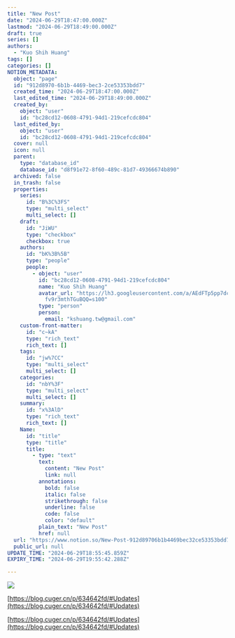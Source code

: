 ```yaml
---
title: "New Post"
date: "2024-06-29T18:47:00.000Z"
lastmod: "2024-06-29T18:49:00.000Z"
draft: true
series: []
authors:
  - "Kuo Shih Huang"
tags: []
categories: []
NOTION_METADATA:
  object: "page"
  id: "912d8970-6b1b-4469-bec3-2ce53353bdd7"
  created_time: "2024-06-29T18:47:00.000Z"
  last_edited_time: "2024-06-29T18:49:00.000Z"
  created_by:
    object: "user"
    id: "bc28cd12-0608-4791-94d1-219cefcdc804"
  last_edited_by:
    object: "user"
    id: "bc28cd12-0608-4791-94d1-219cefcdc804"
  cover: null
  icon: null
  parent:
    type: "database_id"
    database_id: "d8f91e72-8f60-489c-81d7-49366674b890"
  archived: false
  in_trash: false
  properties:
    series:
      id: "B%3C%3FS"
      type: "multi_select"
      multi_select: []
    draft:
      id: "JiWU"
      type: "checkbox"
      checkbox: true
    authors:
      id: "bK%3B%5B"
      type: "people"
      people:
        - object: "user"
          id: "bc28cd12-0608-4791-94d1-219cefcdc804"
          name: "Kuo Shih Huang"
          avatar_url: "https://lh3.googleusercontent.com/a/AEdFTp5pp7dcfcUZhLzmn1QQlBxcCe\
            fv9r3mthTGuBQQ=s100"
          type: "person"
          person:
            email: "kshuang.tw@gmail.com"
    custom-front-matter:
      id: "c~kA"
      type: "rich_text"
      rich_text: []
    tags:
      id: "jw%7CC"
      type: "multi_select"
      multi_select: []
    categories:
      id: "nbY%3F"
      type: "multi_select"
      multi_select: []
    summary:
      id: "x%3AlD"
      type: "rich_text"
      rich_text: []
    Name:
      id: "title"
      type: "title"
      title:
        - type: "text"
          text:
            content: "New Post"
            link: null
          annotations:
            bold: false
            italic: false
            strikethrough: false
            underline: false
            code: false
            color: "default"
          plain_text: "New Post"
          href: null
  url: "https://www.notion.so/New-Post-912d89706b1b4469bec32ce53353bdd7"
  public_url: null
UPDATE_TIME: "2024-06-29T18:55:45.859Z"
EXPIRY_TIME: "2024-06-29T19:55:42.288Z"

---
```



![](https://prod-files-secure.s3.us-west-2.amazonaws.com/036f7390-ea71-4412-ac21-aeba42946fa1/33cc6314-78de-49c8-b9f5-fbe7d9551ebf/Untitled.png?X-Amz-Algorithm=AWS4-HMAC-SHA256&X-Amz-Content-Sha256=UNSIGNED-PAYLOAD&X-Amz-Credential=AKIAT73L2G45HZZMZUHI%2F20240629%2Fus-west-2%2Fs3%2Faws4_request&X-Amz-Date=20240629T185542Z&X-Amz-Expires=3600&X-Amz-Signature=44de1955d1788bce4638316515dfe6ae9b119f2c81a3b087fb57352ef63df038&X-Amz-SignedHeaders=host&x-id=GetObject)


[https://blog.cuger.cn/p/634642fd/#Updates](https://blog.cuger.cn/p/634642fd/#Updates)


[https://blog.cuger.cn/p/634642fd/#Updates](https://blog.cuger.cn/p/634642fd/#Updates)

